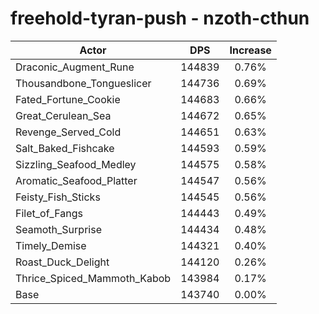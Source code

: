 # freehold-tyran-push - nzoth-cthun
| Actor | DPS | Increase |
|---|:---:|:---:|
|Draconic_Augment_Rune|144839|0.76%|
|Thousandbone_Tongueslicer|144736|0.69%|
|Fated_Fortune_Cookie|144683|0.66%|
|Great_Cerulean_Sea|144672|0.65%|
|Revenge_Served_Cold|144651|0.63%|
|Salt_Baked_Fishcake|144593|0.59%|
|Sizzling_Seafood_Medley|144575|0.58%|
|Aromatic_Seafood_Platter|144547|0.56%|
|Feisty_Fish_Sticks|144545|0.56%|
|Filet_of_Fangs|144443|0.49%|
|Seamoth_Surprise|144434|0.48%|
|Timely_Demise|144321|0.40%|
|Roast_Duck_Delight|144120|0.26%|
|Thrice_Spiced_Mammoth_Kabob|143984|0.17%|
|Base|143740|0.00%|
